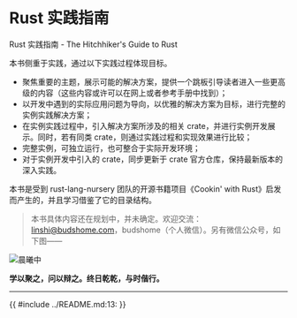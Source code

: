 # Rust 实践指南

Rust 实践指南 - The Hitchhiker's Guide to Rust

本书侧重于实践，通过以下实践过程体现目标。

- 聚焦重要的主题，展示可能的解决方案，提供一个跳板引导读者进入一些更高级的内容（这些内容或许可以在网上或者参考手册中找到）；
- 以开发中遇到的实际应用问题为导向，以优雅的解决方案为目标，进行完整的实例实践解决方案；
- 在实例实践过程中，引入解决方案所涉及的相关 crate，并进行实例开发展示。同时，若有同类 crate，则通过实践过程和实现效果进行比较；
- 完整实例，可独立运行，也可整合于实际开发环境；
- 对于实例开发中引入的 crate，同步更新于 crate 官方仓库，保持最新版本的深入实践。

本书是受到 rust-lang-nursery 团队的开源书籍项目《Cookin' with Rust》启发而产生的，并且学习借鉴了它的目录结构。

> 本书具体内容还在规划中，并未确定。欢迎交流：linshi@budshome.com，budshome（个人微信）。另有微信公众号，如下图——

![晨曦中](css/cxz.png)

**学以聚之，问以辩之。终日乾乾，与时偕行。**

------

{{ #include ../README.md:13: }}
